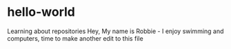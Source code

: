 # hello-world
Learning about repositories
Hey, My name is Robbie - I enjoy swimming and computers, time to make another edit to this file
